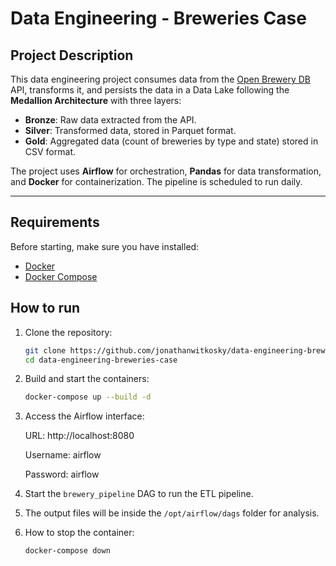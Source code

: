 # Data Engineering - Breweries Case

## Project Description

This data engineering project consumes data from the [Open Brewery DB](https://api.openbrewerydb.org/breweries) API, transforms it, and persists the data in a Data Lake following the **Medallion Architecture** with three layers:

- **Bronze**: Raw data extracted from the API.
- **Silver**: Transformed data, stored in Parquet format.
- **Gold**: Aggregated data (count of breweries by type and state) stored in CSV format.

The project uses **Airflow** for orchestration, **Pandas** for data transformation, and **Docker** for containerization. The pipeline is scheduled to run daily.

---

## Requirements

Before starting, make sure you have installed:

- [Docker](https://www.docker.com/get-started)
- [Docker Compose](https://docs.docker.com/compose/install/)

## How to run

1. Clone the repository:
   ```bash
   git clone https://github.com/jonathanwitkosky/data-engineering-breweries-case.git
   cd data-engineering-breweries-case
   ```

2. Build and start the containers:
   ```bash
   docker-compose up --build -d
   ```

3. Access the Airflow interface:

   URL: http://localhost:8080

   Username: airflow

   Password: airflow

4. Start the `brewery_pipeline` DAG to run the ETL pipeline.

5. The output files will be inside the `/opt/airflow/dags` folder for analysis.

6. How to stop the container:
   ```bash
   docker-compose down
   ```